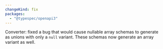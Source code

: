 ```yaml
---
changeKind: fix
packages:
  - "@typespec/openapi3"
---
```


Converter: fixed a bug that would cause nullable array schemas to generate as unions with only a `null` variant. These schemas now generate an array variant as well.
